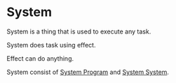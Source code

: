 # System



System is a thing that is used to execute any task.



System does task using effect.



Effect can do anything.



System consist of [System Program](Program/a.md) and [System System](System/a.md).